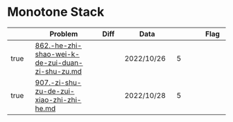 # Monotone Stack



<table><thead><tr><th width="62" data-type="checkbox"> </th><th width="273">Problem</th><th width="74" data-type="select">Diff</th><th width="124">Data</th><th width="117" data-type="rating" data-max="5"></th><th width="69">Flag</th></tr></thead><tbody><tr><td>true</td><td><a data-mention href="862.-he-zhi-shao-wei-k-de-zui-duan-zi-shu-zu.md">862.-he-zhi-shao-wei-k-de-zui-duan-zi-shu-zu.md</a></td><td></td><td>2022/10/26</td><td>5</td><td></td></tr><tr><td>true</td><td><a data-mention href="907.-zi-shu-zu-de-zui-xiao-zhi-zhi-he.md">907.-zi-shu-zu-de-zui-xiao-zhi-zhi-he.md</a></td><td></td><td>2022/10/28</td><td>5</td><td></td></tr></tbody></table>
